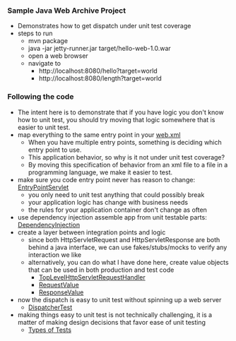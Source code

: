### Sample Java Web Archive Project
- Demonstrates how to get dispatch under unit test coverage
- steps to run
    - mvn package
    - java -jar jetty-runner.jar target/hello-web-1.0.war
    - open a web browser
    - navigate to
        - http://localhost:8080/hello?target=world
        - http://localhost:8080/length?target=world

### Following the code 
- The intent here is to demonstrate that if you have logic you don't know how to unit test, you should try moving that logic somewhere that is easier to unit test.
- map everything to the same entry point in your [web.xml](src/main/webapp/WEB-INF/web.xml)
    - When you have multiple entry points, something is deciding which entry point to use.
    - This application behavior, so why is it not under unit test coverage?
    - By moving this specification of behavior from an xml file to a file in a programming language, we make it easier to test.
- make sure you code entry point never has reason to change: [EntryPointServlet](src/main/java/com/seanshubin/hello/web/EntryPointServlet.java)
    - you only need to unit test anything that could possibly break
    - your application logic has change with business needs
    - the rules for your application container don't change as often 
- use dependency injection assemble app from unit testable parts: [DependencyInjection](src/main/java/com/seanshubin/hello/web/DependencyInjection.java)
- create a layer between integration points and logic
    - since both HttpServletRequest and HttpServletResponse are both behind a java interface, we can use fakes/stubs/mocks to verify any interaction we like
    - alternatively, you can do what I have done here, create value objects that can be used in both production and test code 
        - [TopLevelHttpServletRequestHandler](src/main/java/com/seanshubin/hello/web/TopLevelHttpServletRequestHandler.java)
        - [RequestValue](src/main/java/com/seanshubin/hello/web/RequestValue.java)
        - [ResponseValue](src/main/java/com/seanshubin/hello/web/ResponseValue.java)
- now the dispatch is easy to unit test without spinning up a web server
    - [DispatcherTest](src/test/java/com/seanshubin/hello/web/DispatcherTest.java)
- making things easy to unit test is not technically challenging, it is a matter of making design decisions that favor ease of unit testing    
    - [Types of Tests](http://seanshubin.com/types-of-tests.svg)
